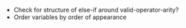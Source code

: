 - Check for structure of else-if around valid-operator-arity?
- Order variables by order of appearance